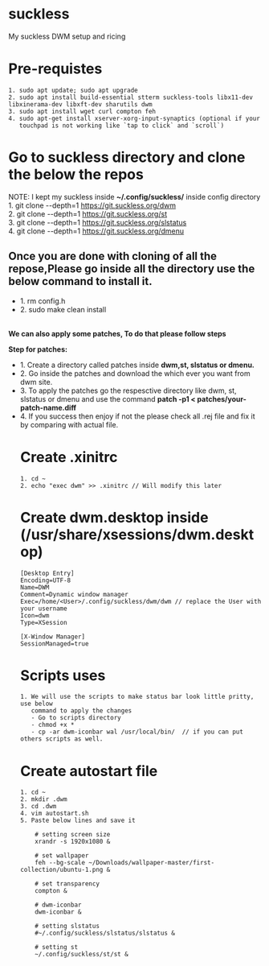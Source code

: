 # suckless
My suckless DWM setup and ricing

# Pre-requistes
    1. sudo apt update; sudo apt upgrade
    2. sudo apt install build-essential stterm suckless-tools libx11-dev libxinerama-dev libxft-dev sharutils dwm
    3. sudo apt install wget curl compton feh 
    4. sudo apt-get install xserver-xorg-input-synaptics (optional if your
       touchpad is not working like `tap to click` and `scroll`)

# Go to suckless directory and clone the below the repos 
NOTE: I kept my suckless inside <b>~/.config/suckless/</b> inside config directory
    <br>1. git clone --depth=1 https://git.suckless.org/dwm
    <br>2. git clone --depth=1 https://git.suckless.org/st
    <br>3. git clone --depth=1 https://git.suckless.org/slstatus
    <br>4. git clone --depth=1 https://git.suckless.org/dmenu
    <br>
    <h2> Once you are done with cloning of all the repose,Please go inside all
    the directory use the below command to install it.</h2>
    <ul>
    <li> 1. rm config.h </li>
    <li> 2. sudo make clean install </li>
    </ul>
    </br>
    <b>We can also apply some patches, To do that please follow steps </b>
    <p><b>Step for patches:</b></p>
    <ul>
    <li> 1. Create a directory called patches inside <b>dwm,st, slstatus or
    dmenu.</b></li>
    <li> 2. Go inside the patches and download the which ever you want from dwm
    site. </li>
    <li> 3. To apply the patches go the respesctive directory like dwm, st,
    slstatus or dmenu and use the command <b> patch -p1 < patches/your-patch-name.diff</b>
    <li> 4. If you success then enjoy if not the please check all .rej file and
    fix it by comparing with actual file.</li>

# Create .xinitrc
    1. cd ~
    2. echo "exec dwm" >> .xinitrc // Will modify this later

# Create dwm.desktop inside (/usr/share/xsessions/dwm.desktop)
    [Desktop Entry]
    Encoding=UTF-8
    Name=DWM
    Comment=Dynamic window manager
    Exec=/home/<User>/.config/suckless/dwm/dwm // replace the User with your username
    Icon=dwm
    Type=XSession

    [X-Window Manager]
    SessionManaged=true

# Scripts uses
    1. We will use the scripts to make status bar look little pritty, use below
       command to apply the changes
       - Go to scripts directory
       - chmod +x *
       - cp -ar dwm-iconbar wal /usr/local/bin/  // if you can put others scripts as well.

# Create autostart file
    1. cd ~
    2. mkdir .dwm
    3. cd .dwm
    4. vim autostart.sh 
    5. Paste below lines and save it
    
        # setting screen size
        xrandr -s 1920x1080 &

        # set wallpaper
        feh --bg-scale ~/Downloads/wallpaper-master/first-collection/ubuntu-1.png &

        # set transparency
        compton &

        # dwm-iconbar
        dwm-iconbar &

        # setting slstatus
        #~/.config/suckless/slstatus/slstatus &

        # setting st
        ~/.config/suckless/st/st &


    



